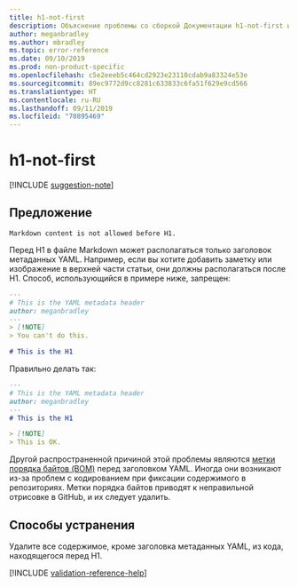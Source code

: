 ```yaml
---
title: h1-not-first
description: Объяснение проблемы со сборкой Документации h1-not-first и способа ее устранения
author: meganbradley
ms.author: mbradley
ms.topic: error-reference
ms.date: 09/10/2019
ms.prod: non-product-specific
ms.openlocfilehash: c5e2eeeb5c464cd2923e23110cdab9a83324e53e
ms.sourcegitcommit: 89ec9772d9cc8281c633833c6fa51f629e9cd566
ms.translationtype: HT
ms.contentlocale: ru-RU
ms.lasthandoff: 09/11/2019
ms.locfileid: "70895469"
---
```

# <a name="h1-not-first"></a>h1-not-first

[!INCLUDE [suggestion-note](includes/suggestion-note.md)]

## <a name="suggestion"></a>Предложение

`Markdown content is not allowed before H1.`

Перед H1 в файле Markdown может располагаться только заголовок метаданных YAML. Например, если вы хотите добавить заметку или изображение в верхней части статьи, они должны располагаться после H1. Способ, использующийся в примере ниже, запрещен:

```markdown
---
# This is the YAML metadata header
author: meganbradley
---
> [!NOTE]
> You can't do this.

# This is the H1
```

Правильно делать так:

```markdown
---
# This is the YAML metadata header
author: meganbradley
---
# This is the H1

> [!NOTE]
> This is OK.
```

Другой распространенной причиной этой проблемы являются [метки порядка байтов (BOM)](http://www.websina.com/bugzero/kb/unicode-bom.html) перед заголовком YAML. Иногда они возникают из-за проблем с кодированием при фиксации содержимого в репозиториях. Метки порядка байтов приводят к неправильной отрисовке в GitHub, и их следует удалить.

## <a name="resolution"></a>Способы устранения

Удалите все содержимое, кроме заголовка метаданных YAML, из кода, находящегося перед H1.

<!--make sure to add this file to your includes folder and verify the path-->
[!INCLUDE [validation-reference-help](includes/validation-reference-help.md)]
